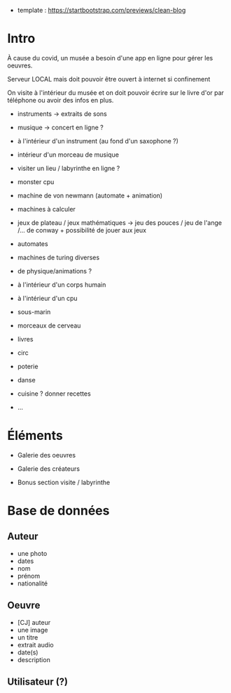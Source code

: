 
* template : https://startbootstrap.com/previews/clean-blog



Intro
===

À cause du covid, un musée a besoin d'une app en ligne pour gérer les oeuvres. 

Serveur LOCAL mais doit pouvoir être ouvert à internet si confinement

On visite à l'intérieur du musée et on doit pouvoir écrire sur le livre d'or par téléphone ou avoir des infos en plus.

* instruments -> extraits de sons
* musique -> concert en ligne ?
* à l'intérieur d'un instrument (au fond d'un saxophone ?)
* intérieur d'un morceau de musique

* visiter un lieu / labyrinthe en ligne ?
* monster cpu
* machine de von newmann (automate + animation)
* machines à calculer
* jeux de plateau / jeux mathématiques -> jeu des pouces / jeu de l'ange /... de conway + possibilité de jouer aux jeux
* automates
* machines de turing diverses
* de physique/animations ?


* à l'intérieur d'un corps humain
* à l'intérieur d'un cpu
* sous-marin




* morceaux de cerveau
* livres
* circ 
* poterie
* danse
* cuisine ? donner recettes
* ...



Éléments
========


* Galerie des oeuvres
* Galerie des créateurs

* Bonus section visite / labyrinthe




Base de données
===============

## Auteur
* une photo
* dates
* nom
* prénom
* nationalité


## Oeuvre 
* [CJ] auteur
* une image
* un titre
* extrait audio
* date(s)
* description


## Utilisateur (?)
